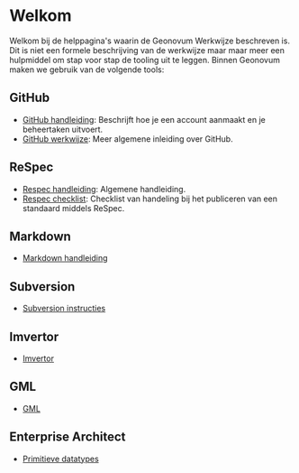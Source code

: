 # Welkom

Welkom bij de helppagina's waarin de Geonovum Werkwijze beschreven is. Dit is niet een formele beschrijving van de werkwijze maar maar meer een hulpmiddel om stap voor stap de tooling uit te leggen. Binnen Geonovum maken we gebruik van de volgende tools:

##  GitHub

- [GitHub handleiding](02-GitHub.md): Beschrijft hoe je een account aanmaakt en je beheertaken uitvoert.
- [GitHub werkwijze](06-InleidingGithub.md): Meer algemene inleiding over GitHub.

##  ReSpec

- [Respec handleiding](04-ReSpec.md): Algemene handleiding.
- [Respec checklist](05-Checklists.md): Checklist van handeling bij het publiceren van een standaard middels ReSpec.

##  Markdown

- [Markdown handleiding](03-Markdown.md)

## Subversion

- [Subversion instructies](07-Subversion.md)

## Imvertor

 - [Imvertor](Imvertor.md)

## GML

- [GML](GML.md)

## Enterprise Architect

- [Primitieve datatypes](PrimitieveDatatypes.md)
